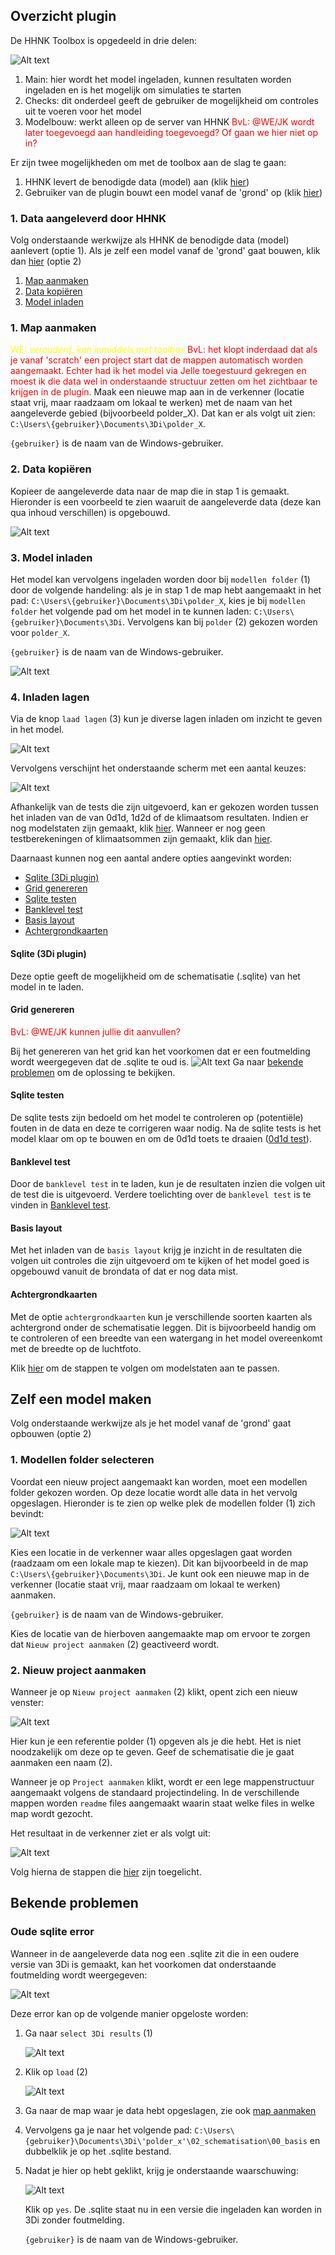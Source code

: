 ## **Overzicht plugin**
De HHNK Toolbox is opgedeeld in drie delen:

![Alt text](../../images/4_gebruik_plugin/b_overzicht_plugin/plugin_venster.png)

1. Main: hier wordt het model ingeladen, kunnen resultaten worden ingeladen en is het mogelijk om simulaties te starten
2. Checks: dit onderdeel geeft de gebruiker de mogelijkheid om controles uit te voeren voor het model
3. Modelbouw: werkt alleen op de server van HHNK <span style="color:red"> BvL: @WE/JK wordt later toegevoegd aan handleiding toegevoegd? Of gaan we hier niet op in?</span> 

Er zijn twee mogelijkheden om met de toolbox aan de slag te gaan:
1. HHNK levert de benodigde data (model) aan (klik [hier](#1-data-aangeleverd-door-hhnk))
2. Gebruiker van de plugin bouwt een model vanaf de 'grond' op (klik [hier](#2-zelf-een-model-maken))

### **1. Data aangeleverd door HHNK**
Volg onderstaande werkwijze als HHNK de benodigde data (model) aanlevert (optie 1). Als je zelf een model vanaf de 'grond' gaat bouwen, klik dan [hier](#2-zelf-een-model-maken) (optie 2)

1. [Map aanmaken](#1-map-aanmaken)
2. [Data kopiëren](#2-data-kopiëren)
3. [Model inladen](#3-model-inladen)

### 1. Map aanmaken 
<span style="color:yellow"> WE: *verouderd, kan inmiddels met toolbox*</span> <span style="color:red"> BvL: het klopt inderdaad dat als je vanaf 'scratch' een project start dat de mappen automatisch worden aangemaakt. Echter had ik het model via Jelle toegestuurd gekregen en moest ik die data wel in onderstaande structuur zetten om het zichtbaar te krijgen in de plugin.</span> 
Maak een nieuwe map aan in de verkenner (locatie staat vrij, maar raadzaam om lokaal te werken) met de naam van het aangeleverde gebied (bijvoorbeeld polder_X). Dat kan er als volgt uit zien: `C:\Users\{gebruiker}\Documents\3Di\polder_X`. 

`{gebruiker}` is de naam van de Windows-gebruiker.

### 2. Data kopiëren 
Kopieer de aangeleverde data naar de map die in stap 1 is gemaakt. Hieronder is een voorbeeld te zien waaruit de aangeleverde data (deze kan qua inhoud verschillen) is opgebouwd.

![Alt text](../../images/4_gebruik_plugin/b_overzicht_plugin/kopieer_data.PNG)

   ### 3. Model inladen
Het model kan vervolgens ingeladen worden door bij `modellen folder` (1) door de volgende handeling: als je in stap 1 de map hebt aangemaakt in het pad: `C:\Users\{gebruiker}\Documents\3Di\polder_X`, kies je bij `modellen folder` het volgende pad om het model in te kunnen laden: `C:\Users\{gebruiker}\Documents\3Di`. Vervolgens kan bij `polder` (2) gekozen worden voor `polder_X`. 

`{gebruiker}` is de naam van de Windows-gebruiker.

![Alt text](../../images/4_gebruik_plugin/b_overzicht_plugin/inladen_polder.png)

### 4. Inladen lagen
Via de knop ``laad lagen`` (3) kun je diverse lagen inladen om inzicht te geven in het model.

![Alt text](../../images/4_gebruik_plugin/b_overzicht_plugin/inladen_polder.png)

Vervolgens verschijnt het onderstaande scherm met een aantal keuzes: 

![Alt text](../../images/4_gebruik_plugin/b_overzicht_plugin/inladen_testresultaten.png)

Afhankelijk van de tests die zijn uitgevoerd, kan er gekozen worden tussen het inladen van de van 0d1d, 1d2d of de klimaatsom resultaten. Indien er nog modelstaten zijn gemaakt, klik [hier](c_modelstaat_aanpassen.md). Wanneer er nog geen testberekeningen of klimaatsommen zijn gemaakt, klik dan [hier](d_berekeningen_uitvoeren.md).

Daarnaast kunnen nog een aantal andere opties aangevinkt worden:
* [Sqlite (3Di plugin)](#sqlite-3di-plugin)
* [Grid genereren](#grid-genereren)
* [Sqlite testen](#sqlite-testen)
* [Banklevel test](#banklevel-test)
* [Basis layout](#basis-layout)
* [Achtergrondkaarten](#achtergrondkaarten)

#### Sqlite (3Di plugin)
Deze optie geeft de mogelijkheid om de schematisatie (.sqlite) van het model in te laden.

#### Grid genereren
<span style="color:red"> BvL: @WE/JK kunnen jullie dit aanvullen?</span> 

Bij het genereren van het grid kan het voorkomen dat er een foutmelding wordt weergegeven dat de .sqlite te oud is. ![Alt text](../../images/4_gebruik_plugin/b_overzicht_plugin/oude_sqlite_foutmelding.png) 
Ga naar [bekende problemen](#bekende-problemen) om de oplossing te bekijken.  

#### Sqlite testen
De sqlite tests zijn bedoeld om het model te controleren op (potentiële) fouten in de data en deze te corrigeren waar nodig. Na de sqlite tests is het model klaar om op te bouwen en om de 0d1d toets te draaien ([0d1d test](../2_werkwijze_bwn/e_model_controleren_verbeteren/4_0d1d_test.md)).

#### Banklevel test
Door de ``banklevel test`` in te laden, kun je de resultaten inzien die volgen uit de test die is uitgevoerd. Verdere toelichting over de ``banklevel test`` is te vinden in [Banklevel test](../2_werkwijze_bwn/e_model_controleren_verbeteren/5_banklevel_test.md).

#### Basis layout
Met het inladen van de ``basis layout`` krijg je inzicht in de resultaten die volgen uit controles die zijn uitgevoerd om te kijken of het model goed is opgebouwd vanuit de brondata of dat er nog data mist.

#### Achtergrondkaarten
Met de optie ``achtergrondkaarten`` kun je verschillende soorten kaarten als achtergrond onder de schematisatie leggen. Dit is bijvoorbeeld handig om te controleren of een breedte van een watergang in het model overeenkomt met de breedte op de luchtfoto. 

Klik [hier](c_modelstaat_aanpassen.md) om de stappen te volgen om modelstaten aan te passen.

## **Zelf een model maken**
Volg onderstaande werkwijze als je het model vanaf de 'grond' gaat opbouwen (optie 2)

### 1. Modellen folder selecteren
Voordat een nieuw project aangemaakt kan worden, moet een modellen folder gekozen worden. Op deze locatie wordt alle data in het vervolg opgeslagen. Hieronder is te zien op welke plek de modellen folder (1) zich bevindt:

![Alt text](../../images/4_gebruik_plugin/b_overzicht_plugin/nieuw_project.png)

Kies een locatie in de verkenner waar alles opgeslagen gaat worden (raadzaam om een lokale map te kiezen). Dit kan bijvoorbeeld in de map `C:\Users\{gebruiker}\Documents\3Di`. Je kunt ook een nieuwe map in de verkenner (locatie staat vrij, maar raadzaam om lokaal te werken) aanmaken. 

`{gebruiker}` is de naam van de Windows-gebruiker.

Kies de locatie van de hierboven aangemaakte map om ervoor te zorgen dat ``Nieuw project aanmaken`` (2) geactiveerd wordt. 

### 2. Nieuw project aanmaken

Wanneer je op ``Nieuw project aanmaken`` (2) klikt, opent zich een nieuw venster:

![Alt text](../../images/4_gebruik_plugin/b_overzicht_plugin/nieuw_project_venster.PNG)

Hier kun je een referentie polder (1) opgeven als je die hebt. Het is niet noodzakelijk om deze op te geven. Geef de schematisatie die je gaat aanmaken een naam (2). 

Wanneer je op ``Project aanmaken`` klikt, wordt er een lege mappenstructuur aangemaakt volgens de standaard projectindeling. In de verschillende mappen worden ```readme``` files aangemaakt waarin staat welke files in welke map wordt gezocht.

Het resultaat in de verkenner ziet er als volgt uit:

![Alt text](../../images/4_gebruik_plugin/b_overzicht_plugin/nieuw_project_mappenstructuur.PNG)

Volg hierna de stappen die [hier](#4-inladen-lagen) zijn toegelicht.  

## **Bekende problemen**
### Oude sqlite error
Wanneer in de aangeleverde data nog een .sqlite zit die in een oudere versie van 3Di is gemaakt, kan het voorkomen dat onderstaande foutmelding wordt weergegeven:

![Alt text](../../images/4_gebruik_plugin/b_overzicht_plugin/oude_sqlite_foutmelding.png)

Deze error kan op de volgende manier opgeloste worden:

1. Ga naar ``select 3Di results`` (1)

   ![Alt text](../../images/4_gebruik_plugin/b_overzicht_plugin/oude_sqlite_oplossing_1.png)   

2. Klik op ``load`` (2)

   ![Alt text](../../images/4_gebruik_plugin/b_overzicht_plugin/oude_sqlite_oplossing_2.png)

3. Ga naar de map waar je data hebt opgeslagen, zie ook [map aanmaken](#1-map-aanmaken)
4. Vervolgens ga je naar het volgende pad: `C:\Users\{gebruiker}\Documents\3Di\'polder_x'\02_schematisation\00_basis` en dubbelklik je op het .sqlite bestand. 
5. Nadat je hier op hebt geklikt, krijg je onderstaande waarschuwing: 

   ![Alt text](../../images/4_gebruik_plugin/b_overzicht_plugin/oude_sqlite_oplossing_3.png)

   Klik op `yes`. De .sqlite staat nu in een versie die ingeladen kan worden in 3Di zonder foutmelding. 

   `{gebruiker}` is de naam van de Windows-gebruiker.